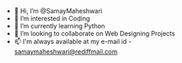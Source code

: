 - 👋 Hi, I’m @SamayMaheshwari
- 👀 I’m interested in Coding
- 🌱 I’m currently learning Python 
- 💞️ I’m looking to collaborate on Web Designing Projects
- 📫 I'm always available at my e-mail id - samaymaheshwari@rediffmail.com

<!---
SamayMaheshwari/SamayMaheshwari is a ✨ special ✨ repository because its `README.md` (this file) appears on your GitHub profile.
You can click the Preview link to take a look at your changes.
--->
